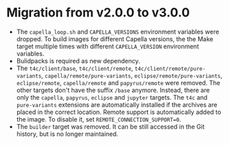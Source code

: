 <!--
 ~ SPDX-FileCopyrightText: Copyright DB InfraGO AG and contributors
 ~ SPDX-License-Identifier: Apache-2.0
 -->

# Migration from v2.0.0 to v3.0.0

- The `capella_loop.sh` and `CAPELLA_VERSIONS` environment variables were
  dropped. To build images for different Capella versions, the the Make target
  multiple times with different `CAPELLA_VERSION` environment variables.
- Bulidpacks is required as new dependency.
- The `t4c/client/base`, `t4c/client/remote`,
  `t4c/client/remote/pure-variants`, `capella/remote/pure-variants`,
  `eclipse/remote/pure-variants`, `eclipse/remote`, `capella/remote` and
  `papyrus/remote` were removed. The other targets don't have the suffix
  `/base` anymore. Instead, there are only the `capella`, `papyrus`, `eclipse`
  and `jupyter` targets. The `t4c` and `pure-variants` extensions are
  automatically installed if the archives are placed in the correct location.
  Remote support is automatically added to the image. To disable it, set
  `REMOTE_CONNECTION_SUPPORT=0`.
- The `builder` target was removed. It can be still accessed in the Git
  history, but is no longer maintained.
